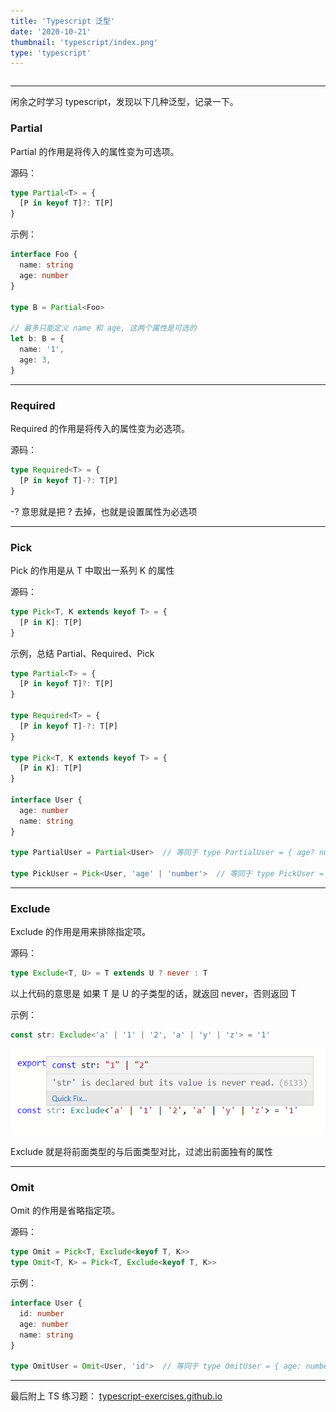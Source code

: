 ```yaml
---
title: 'Typescript 泛型'
date: '2020-10-21'
thumbnail: 'typescript/index.png'
type: 'typescript'
---
```


```toc
```
---
闲余之时学习 typescript，发现以下几种泛型，记录一下。

### Partial
Partial 的作用是将传入的属性变为可选项。

源码：
```typescript
type Partial<T> = {
  [P in keyof T]?: T[P]
}
```

示例：
```typescript
interface Foo {
  name: string
  age: number
}

type B = Partial<Foo>

// 最多只能定义 name 和 age, 这两个属性是可选的
let b: B = {
  name: '1',
  age: 3,
}
```
---

### Required
Required 的作用是将传入的属性变为必选项。

源码：
```typescript
type Required<T> = {
  [P in keyof T]-?: T[P]
}
```

-? 意思就是把 ? 去掉，也就是设置属性为必选项

---

### Pick

Pick 的作用是从 T 中取出一系列 K 的属性

源码：
```typescript
type Pick<T, K extends keyof T> = {
  [P in K]: T[P]
}
```

示例，总结 Partial、Required、Pick
```typescript
type Partial<T> = {
  [P in keyof T]?: T[P]
}

type Required<T> = {
  [P in keyof T]-?: T[P]
}

type Pick<T, K extends keyof T> = {
  [P in K]: T[P]
}

interface User {
  age: number
  name: string
}

type PartialUser = Partial<User>  // 等同于 type PartialUser = { age? number; name?:string }

type PickUser = Pick<User, 'age' | 'number'>  // 等同于 type PickUser = { age number; name:string }
```

---

### Exclude

Exclude 的作用是用来排除指定项。

源码：
```typescript
type Exclude<T, U> = T extends U ? never : T
```
以上代码的意思是 如果 T 是 U 的子类型的话，就返回 never，否则返回 T

示例：
```typescript
const str: Exclude<'a' | '1' | '2', 'a' | 'y' | 'z'> = '1'
```
![pic_1](/blogs/typescript/typescript_2_pic_1.png#pic_center)

Exclude 就是将前面类型的与后面类型对比，过滤出前面独有的属性

---

### Omit

Omit 的作用是省略指定项。

源码：
```typescript
type Omit = Pick<T, Exclude<keyof T, K>>
type Omit<T, K> = Pick<T, Exclude<keyof T, K>>
```

示例：
```typescript
interface User {
  id: number
  age: number
  name: string
}

type OmitUser = Omit<User, 'id'>  // 等同于 type OmitUser = { age: number; name: string }
```

---

最后附上 TS 练习题：
[typescript-exercises.github.io](typescript-exercises.github.io)